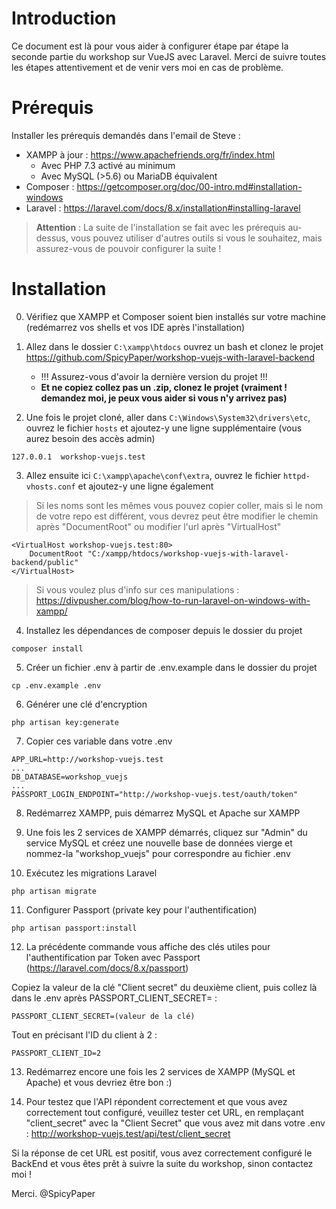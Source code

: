 # Introduction
Ce document est là pour vous aider à configurer étape par étape la seconde partie du workshop sur VueJS avec Laravel.
Merci de suivre toutes les étapes attentivement et de venir vers moi en cas de problème.

# Prérequis
Installer les prérequis demandés dans l'email de Steve :
- XAMPP à jour : https://www.apachefriends.org/fr/index.html
    - Avec PHP 7.3 activé au minimum
	- Avec MySQL (>5.6) ou MariaDB équivalent
- Composer : https://getcomposer.org/doc/00-intro.md#installation-windows
- Laravel : https://laravel.com/docs/8.x/installation#installing-laravel

> **Attention** : La suite de l'installation se fait avec les prérequis au-dessus, vous pouvez utiliser d'autres outils si vous le souhaitez, mais assurez-vous de pouvoir configurer la suite !

# Installation

0. Vérifiez que XAMPP et Composer soient bien installés sur votre machine (redémarrez vos shells et vos IDE après l'installation)

1. Allez dans le dossier `C:\xampp\htdocs` ouvrez un bash et clonez le projet https://github.com/SpicyPaper/workshop-vuejs-with-laravel-backend
	- !!! Assurez-vous d'avoir la dernière version du projet !!!
	- **Et ne copiez collez pas un .zip, clonez le projet (vraiment ! demandez moi, je peux vous aider si vous n'y arrivez pas)**

2. Une fois le projet cloné, aller dans `C:\Windows\System32\drivers\etc`, ouvrez le fichier `hosts` et ajoutez-y une ligne supplémentaire (vous aurez besoin des accès admin)
```
127.0.0.1  workshop-vuejs.test
```

3. Allez ensuite ici `C:\xampp\apache\conf\extra`, ouvrez le fichier `httpd-vhosts.conf` et ajoutez-y une ligne également
> Si les noms sont les mêmes vous pouvez copier coller, mais si le nom de votre repo est différent, vous devrez peut être modifier le chemin après "DocumentRoot" ou modifier l'url après "VirtualHost"
```
<VirtualHost workshop-vuejs.test:80>
    DocumentRoot "C:/xampp/htdocs/workshop-vuejs-with-laravel-backend/public"
</VirtualHost>
```
> Si vous voulez plus d'info sur ces manipulations : https://divpusher.com/blog/how-to-run-laravel-on-windows-with-xampp/

4. Installez les dépendances de composer depuis le dossier du projet
```
composer install
```

5. Créer un fichier .env à partir de .env.example dans le dossier du projet
```
cp .env.example .env
```

6. Générer une clé d'encryption
```
php artisan key:generate
```

7. Copier ces variable dans votre .env
```
APP_URL=http://workshop-vuejs.test
...
DB_DATABASE=workshop_vuejs
...
PASSPORT_LOGIN_ENDPOINT="http://workshop-vuejs.test/oauth/token"
```

8. Redémarrez XAMPP, puis démarrez MySQL et Apache sur XAMPP

9. Une fois les 2 services de XAMPP démarrés, cliquez sur "Admin" du service MySQL et créez une nouvelle base de données vierge et nommez-la "workshop_vuejs" pour correspondre au fichier .env
 
10. Exécutez les migrations Laravel
```
php artisan migrate
```

11. Configurer Passport (private key pour l'authentification)
```
php artisan passport:install
```

12. La précédente commande vous affiche des clés utiles pour l'authentification par Token avec Passport (https://laravel.com/docs/8.x/passport)

Copiez la valeur de la clé "Client secret" du deuxième client, puis collez là dans le .env après PASSPORT_CLIENT_SECRET= :
```
PASSPORT_CLIENT_SECRET=(valeur de la clé)
```
Tout en précisant l'ID du client à 2 :
```
PASSPORT_CLIENT_ID=2
```

13. Redémarrez encore une fois les 2 services de XAMPP (MySQL et Apache) et vous devriez être bon :)

14. Pour testez que l'API répondent correctement et que vous avez correctement tout configuré, veuillez tester cet URL, en remplaçant "client_secret" avec la "Client Secret" que vous avez mit dans votre .env :
http://workshop-vuejs.test/api/test/client_secret

Si la réponse de cet URL est positif, vous avez correctement configuré le BackEnd et vous êtes prêt à suivre la suite du workshop, sinon contactez moi !

Merci.
@SpicyPaper
